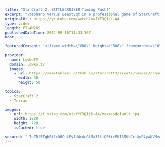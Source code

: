 ```yaml
---
title: "StarCraft 2: BATTLECRUISER Timing Push!"
excerpt: "Stephano versus Beastyqt in a professional game of StarCraft 2. Subscribe for more videos: http://lowko.tv/youtube Mass Oracle: https://goo.gl/W65Hvg  In this match of Zerg vs Terran the Zerg decides to open up with a quick Spawning Pool but ultimately gets a very quick third base. However, while doing"
originalUrl: https://youtube.com/watch?v=fYF3QIjk-A4
type: video
length: PT14M26S
publishedDateTime: 2017-09-16T11:33:36Z
heat: 51

featuredContent: "<iframe width=\"800\" height=\"500\" frameborder=\"0\" src=\"https://www.youtube.com/embed/fYF3QIjk-A4\" allow=\"accelerometer; autoplay; encrypted-media; gyroscope; picture-in-picture\" allowfullscreen></iframe>"

provider:
  name: LowkoTV
  domain: lowko.tv
  images:
    - url: https://smartableai.github.io/starcraft2/assets/images/organizations/lowko.tv-50x50.jpg
      width: 50
      height: 50

topics:
  - StarCraft 2
  - Terran

images:
  - url: https://i.ytimg.com/vi/fYF3QIjk-A4/maxresdefault.jpg
    width: 1280
    height: 720
    isCached: true

secured: "t7nZRf5TgbBtOx08CuLFy1d4e4cGtMa31tiQPticMKI3MUbCct8yF4ywKVMmwvxzcxHehE+w3k6N6B/QWaQuZMTCoPkC2fYtLnyeubsvtjAbscEwTRcpQK7hEXSilWIC5ZebOCewGwTjJ1N0OXZKDoCGvY0m2qpCLM7H9hIZQwfmJAjBr0BopdGxe294+inU1Q1+gwjwaICDyA4O1Jl98eUnW0RTOPfWiOFn9Dq+RBvWGmACh1/GEMQJU0o2EunXkZGhvaNt+LF4dzgjVJNkoDWkH5b6FVG0K4Kr7I6OXn/9ObktfiKWlBcjjwrkYiQwR7LTmVJMOKuqCSa2tCuTypL4xuXYnVLC9gLZ9BiXxsHMifLyd+9x5tawtPzFFJIZ3X+BnSQKzN5pJgR/5OhwSWjjk+WGJsCra4sDsOYOYau4HgNHxXhFhi+sSgLJtEtk;8EPI9/2sfJ5mwweKc6E0GQ=="
---
```



